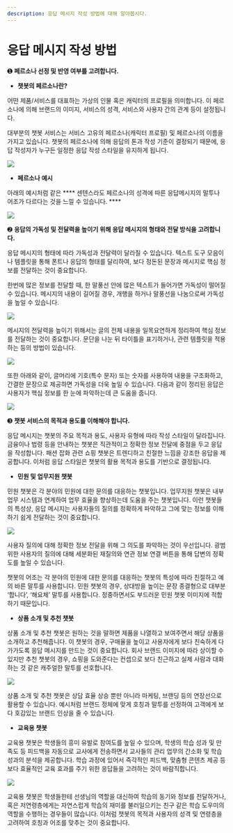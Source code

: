 ```yaml
---
description: 응답 메시지 작성 방법에 대해 알아봅시다.
---
```


# 응답 메시지 작성 방법

➊ **페르소나 선정 및 반영 여부를 고려합니다.**

* **챗봇의 페르소나란?**

어떤 제품/서비스를 대표하는 가상의 인물 혹은 캐릭터의 프로필을 의미합니다. 이 페르소나에 의해 브랜드의 이미지, 서비스의 성격, 서비스와 사용자 간의 관계 등이 설정됩니다.

대부분의 챗봇 서비스는 서비스 고유의 페르소나(캐릭터 프로필) 및 페르소나의 이름을 가지고 있습니다. 챗봇의 페르소나에 의해 응답의 톤과 작성 기준이 결정되기 때문에, 응답 작성자가 누구든 일정한 응답 작성 스타일을 유지하게 됩니다.

![](<../.gitbook/assets/제목을-입력해주세요\_-003 (1).png>)

* **페르소나 예시**

아래의 예시처럼 같은 **** 센텐스라도 페르소나의 성격에 따른 응답메시지의 말투나 어조가 다르다는 것을 느낄 수 있습니다. ****&#x20;

![](<../.gitbook/assets/페르소나 예시.png>)



➋ **응답의 가독성 및 전달력을 높이기 위해 응답 메시지의 형태와 전달 방식을 고려합니다.**

응답 메시지의 형태에 따라 가독성과 전달력이 달라질 수 있습니다. 텍스트 도구 모음이나 템플릿을 통해 폰트나 응답의 형태를 달리하여, 보다 정돈된 문장과 메시지로 핵심 정보를 전달하는 것이 중요합니다.

한번에 많은 정보를 전달할 때, 한 말풍선 안에 많은 텍스트가 들어가면 가독성이 떨어질 수 있습니다. 메시지의 내용이 길어질 경우, 개행을 하거나 말풍선을 나눔으로써 가독성을 높일 수 있습니다.

![](../.gitbook/assets/가독성1.png)

메시지의 전달력을 높이기 위해서는 글의 전체 내용을 일목요연하게 정리하여 핵심 정보를 전달하는 것이 중요합니다. 문단을 나눈 뒤 타이틀을 표기하거나, 관련 템플릿을 적용하는 등의 방법이 있습니다.

![](<../.gitbook/assets/가독성2 (3).png>)

또한 아래와 같이, 글머리에 기호(특수 문자) 또는 숫자를 사용하여 내용을 구조화하고, 간결한 문장으로 제공하면 가독성을 더욱 높일 수 있습니다. 다음과 같이 정리된 응답은 사용자가 핵심 정보를 한 눈에 파악하는데 큰 도움을 줍니다.

![](<../.gitbook/assets/가독성3 (1).png>)



➌ **챗봇 서비스의 목적과 용도를 이해해야 합니다.**&#x20;

응답 메시지는 챗봇의 주요 목적과 용도, 사용자 유형에 따라 작성 스타일이 달라집니다. 금융이나 법령 등을 안내하는 챗봇은 직관적이고 정확한 정보 전달에 중점을 두고 응답을 작성합니다. 패션 잡화 관련 쇼핑 챗봇은 트렌디하고 친절한 느낌을 강조한 응답을 제공합니다. 이처럼 응답 스타일은 챗봇의 활용 목적과 용도를 기반으로 결정됩니다.

* **민원 및 업무지원 챗봇**

민원 챗봇은 각 분야의 민원에 대한 문의를 대응하는 챗봇입니다. 업무지원 챗봇은 내부 업무 시스템과 연계하여 업무 효율을 향상하는데 도움을 주는 챗봇입니다. 이런 챗봇들의 특성상, 응답 메시지는 사용자들의 질의를 정확하게 파악하고 그에 맞는 정보를 이해하기 쉽게 전달하는 것이 중요합니다.

![](<../.gitbook/assets/응답메시지 예시3 (1).gif>)

사용자 질의에 대해 정확한 정보 전달을 위해 그 의도를 파악하는 것이 우선입니다. 광범위한 사용자의 질의에 대해 세분화된 재질의와 연관 정보 연결 버튼을 통해 답변의 정확도를 높일 수 있습니다. &#x20;

챗봇의 어조는 각 분야의 민원에 대한 문의를 대응하는 챗봇의 특성에 따라 친절하고 예의 바른 말투를 사용합니다. 민원 챗봇의 경우, 상대방을 높이는 문장 종결형으로 대부분 ‘합니다’, ‘해요체’ 말투를 사용합니다. 정중하면서도 부드러운 민원 챗봇 이미지에 적합하기 때문입니다.

* **상품 소개 및 추천 챗봇**

상품 소개 및 추천 챗봇은 원하는 것을 말하면 제품을 나열하고 보여주면서 해당 상품을 소개하고 추천해줍니다. 이 챗봇의 경우, 구매율을 높이고 사용자에게 보다 친숙하게 다가가도록 응답 메시지를 만드는 것이 중요합니다. 회사 브랜드 이미지에 따라 상이할 수 있지만 추천 챗봇의 경우, 쇼핑을 도와준다는 컨셉으로 보다 친근하고 실제 사람과 대화하는 것 같은 캐주얼한 말투를 선호합니다.

![](<../.gitbook/assets/응답메시지 예시2.gif>)

상품 소개 및 추천 챗봇은 상담 효율 상승 뿐만 아니라 마케팅, 브랜딩 등의 연장선으로 활용할 수 있습니다. 예시처럼 브랜드 정체에 맞게 호칭과 말투를 선정하여 고객에게 보다 호감있는 브랜드 인상을 줄 수 있습니다.

* **교육용 챗봇**

교육용 챗봇은 학생들의 흥미 유발로 참여도를 높일 수 있으며, 학생의 학습 성과 및 만족도 등 피드백을 자동으로 교사에게 전송하면서 교사들의 관리 업무의 간소화 및 학습 성과의 분석을 제공합니다. 학습 과정에 있어서 즉각적인 피드백, 맞춤형 콘텐츠 제공 등 보다 효율적인 교육 효과를 주기 위한 응답들을 고려하는 것이 바람직합니다.&#x20;

![](<../.gitbook/assets/응답메시지 예시3.gif>)

교육용 챗봇은 학생들한테 선생님의 역할을 대신하여 학습의 동기와 정보를 전달하거나, 혹은 저연령층에게는 자연스럽게 학습의 재미를 불러일으키는 친구 같은 학습 도우미의 역할을 수행하는 경우들이 많습니다. 이처럼 챗봇의 목적과 사용자의 성격 및 연령층을 고려하여 호칭과 어조를 맞추는 것이 중요합니다. &#x20;


